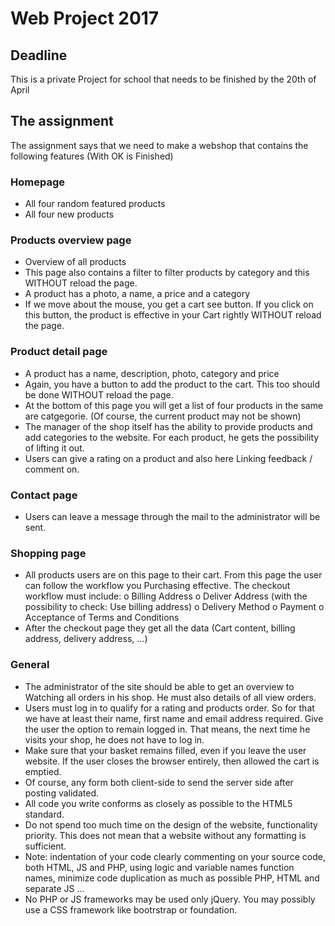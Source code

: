 # Web Project 2017
## Deadline
This is a private Project for school that needs to be finished by the 20th of April
## The assignment
The assignment says that we need to make a webshop that contains the following features (With OK is Finished)
### Homepage
- All four random featured products
- All four new products
### Products overview page
- Overview of all products
- This page also contains a filter to filter products by category and this
WITHOUT reload the page.
- A product has a photo, a name, a price and a category
- If we move about the mouse, you get a cart
see button. If you click on this button, the product is effective in your
Cart rightly WITHOUT reload the page.
### Product detail page
- A product has a name, description, photo, category and price
- Again, you have a button to add the product to the cart.
This too should be done WITHOUT reload the page.
- At the bottom of this page you will get a list of four products in the same
are catgegorie. (Of course, the current product may not be shown)
- The manager of the shop itself has the ability to provide products and
add categories to the website. For each product, he gets the
possibility of lifting it out.
- Users can give a rating on a product and also here
Linking feedback / comment on.
### Contact page
- Users can leave a message through the mail to the administrator
will be sent.
### Shopping page
- All products users are on this page to their
cart. From this page the user can follow the workflow you
Purchasing effective. The checkout workflow must include:
o Billing Address
o Deliver Address (with the possibility to check: Use billing address)
o Delivery Method
o Payment
o Acceptance of Terms and Conditions
- After the checkout page they get all the data (Cart
content, billing address, delivery address, ...)

### General
- The administrator of the site should be able to get an overview to
Watching all orders in his shop. He must also details of all
view orders.
- Users must log in to qualify for a rating and products
order. So for that we have at least their name, first name and email address
required. Give the user the option to remain logged in. That means,
the next time he visits your shop, he does not have to log in.
- Make sure that your basket remains filled, even if you leave the user
website. If the user closes the browser entirely, then allowed the
cart is emptied.
- Of course, any form both client-side to send the server side after
posting validated.
- All code you write conforms as closely as possible to the HTML5 standard.
- Do not spend too much time on the design of the website, functionality
priority. This does not mean that a website without any formatting is sufficient.
- Note: indentation of your code clearly commenting on your source code,
both HTML, JS and PHP, using logic and variable names
function names, minimize code duplication as much as possible PHP, HTML and
separate JS ...
- No PHP or JS frameworks may be used only jQuery. You may
possibly use a CSS framework like bootrstrap or foundation.
